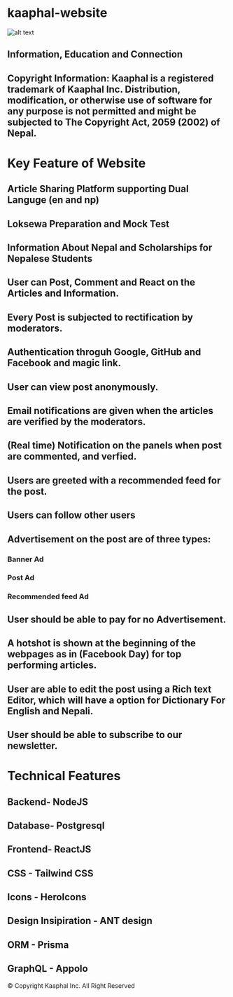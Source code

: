 # kaaphal-website
![alt text](https://kaaphal.com/wp-content/uploads/2020/09/cropped-Wide-Kp.png)
## Information, Education and Connection
## Copyright Information: Kaaphal is a registered trademark of Kaaphal Inc. Distribution, modification, or otherwise use of software for any purpose is not permitted and might be subjected to  The Copyright Act, 2059 (2002) of Nepal.

# Key Feature of Website
## Article Sharing Platform supporting Dual Languge (en and np)
## Loksewa Preparation and Mock Test
## Information About Nepal and Scholarships for Nepalese Students
## User can Post, Comment and React on the Articles and Information.
## Every Post is subjected to rectification by moderators.
## Authentication throguh Google, GitHub and Facebook and magic link.
## User can view post anonymously.
## Email notifications are given when the articles are verified by the moderators.
## (Real time) Notification on the panels when post are commented, and verfied.
## Users are greeted with a recommended feed for the post.
## Users can follow other users
## Advertisement on the post are of three types:
### Banner Ad
### Post Ad
### Recommended feed Ad
## User should be able to pay for no Advertisement. 
## A hotshot is shown at the beginning of the webpages as in (Facebook Day) for top performing articles.
## User are able to edit the post using a Rich text Editor, which will have a option for Dictionary For English and Nepali.
## User should be able to subscribe to our newsletter.

# Technical Features
## Backend- NodeJS
## Database- Postgresql
## Frontend- ReactJS
## CSS - Tailwind CSS
## Icons - HeroIcons
## Design Insipiration - ANT design 
## ORM - Prisma
## GraphQL - Appolo

 © Copyright Kaaphal Inc. All Right Reserved 



